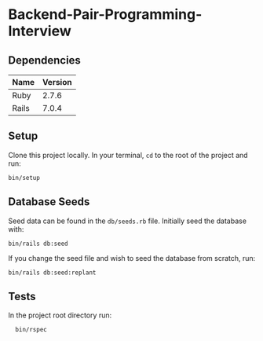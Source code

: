 # Backend-Pair-Programming-Interview

## Dependencies

| Name  | Version |
|-------|---------|
| Ruby  | 2.7.6   |
| Rails | 7.0.4   |

## Setup

Clone this project locally. In your terminal, `cd` to the root of the project and run:

    bin/setup

## Database Seeds

Seed data can be found in the `db/seeds.rb` file. Initially seed the database with:

    bin/rails db:seed

If you change the seed file and wish to seed the database from scratch, run:

    bin/rails db:seed:replant

## Tests

In the project root directory run:

      bin/rspec